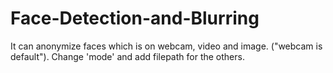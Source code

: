 # Face-Detection-and-Blurring

It can anonymize faces which is on webcam, video and image. ("webcam is default"). Change 'mode' and add filepath for the others.